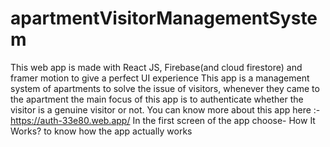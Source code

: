 # apartmentVisitorManagementSystem
This web app is made with React JS, Firebase(and cloud firestore) and framer motion to give a perfect UI experience
This app is a management system of apartments to solve the issue of visitors, whenever they came to the apartment the main focus of this app is to authenticate whether the visitor is a genuine visitor or not. 
You can know more about this app here :- https://auth-33e80.web.app/
In the first screen of the app choose- How It Works? to know how the app actually works
